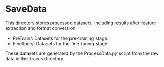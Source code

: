 # SaveData

This directory stores processed datasets, including results after feature extraction and format conversion.

- PreTrain/: Datasets for the pre-training stage.
- FineTune/: Datasets for the fine-tuning stage.

These datasets are generated by the ProcessData.py script from the raw data in the Traces directory. 